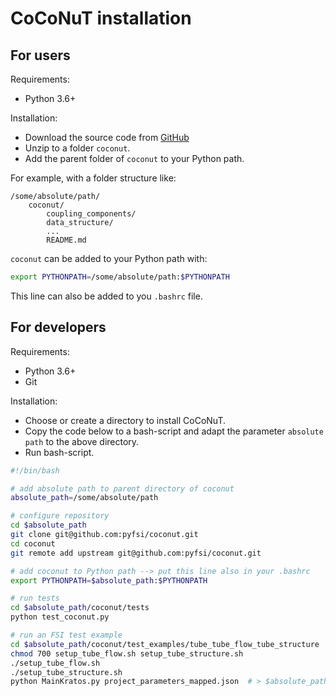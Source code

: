 # CoCoNuT installation

## For users

Requirements:

-   Python 3.6+

Installation:

-   Download the source code from [GitHub](https://github.com/pyfsi/coconut)
-   Unzip to a folder `coconut`.
-   Add the parent folder of `coconut` to your Python path.

For example, with a folder structure like:
```
/some/absolute/path/
    coconut/
        coupling_components/
        data_structure/
        ...
        README.md
```
`coconut` can be added to your Python path with:
```bash
export PYTHONPATH=/some/absolute/path:$PYTHONPATH
```
This line can also be added to you `.bashrc` file.




## For developers

Requirements:

-   Python 3.6+
-   Git

Installation:

-   Choose or create a directory to install CoCoNuT.
-   Copy the code below to a bash-script and adapt the parameter `absolute path` to the above directory.
-   Run bash-script.

```bash
#!/bin/bash

# add absolute path to parent directory of coconut
absolute_path=/some/absolute/path

# configure repository
cd $absolute_path
git clone git@github.com:pyfsi/coconut.git
cd coconut
git remote add upstream git@github.com:pyfsi/coconut.git

# add coconut to Python path --> put this line also in your .bashrc
export PYTHONPATH=$absolute_path:$PYTHONPATH

# run tests
cd $absolute_path/coconut/tests
python test_coconut.py

# run an FSI test example
cd $absolute_path/coconut/test_examples/tube_tube_flow_tube_structure
chmod 700 setup_tube_flow.sh setup_tube_structure.sh
./setup_tube_flow.sh
./setup_tube_structure.sh
python MainKratos.py project_parameters_mapped.json  # > $absolute_path/tube.log
```





